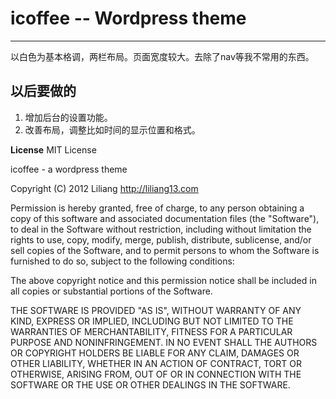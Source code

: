 icoffee -- Wordpress theme
===========
***
以白色为基本格调，两栏布局。页面宽度较大。去除了nav等我不常用的东西。


**以后要做的**
- 
1. 增加后台的设置功能。  
2. 改善布局，调整比如时间的显示位置和格式。

**License**
  MIT License


icoffee - a wordpress theme

Copyright (C) 2012 Liliang http://liliang13.com

Permission is hereby granted, free of charge, to any person obtaining a copy of this software and associated documentation files (the "Software"), to deal in the Software without restriction, including without limitation the rights to use, copy, modify, merge, publish, distribute, sublicense, and/or sell copies of the Software, and to permit persons to whom the Software is furnished to do so, subject to the following conditions:

The above copyright notice and this permission notice shall be included in all copies or substantial portions of the Software.

THE SOFTWARE IS PROVIDED "AS IS", WITHOUT WARRANTY OF ANY KIND, EXPRESS OR IMPLIED, INCLUDING BUT NOT LIMITED TO THE WARRANTIES OF MERCHANTABILITY, FITNESS FOR A PARTICULAR PURPOSE AND NONINFRINGEMENT. IN NO EVENT SHALL THE AUTHORS OR COPYRIGHT HOLDERS BE LIABLE FOR ANY CLAIM, DAMAGES OR OTHER LIABILITY, WHETHER IN AN ACTION OF CONTRACT, TORT OR OTHERWISE, ARISING FROM, OUT OF OR IN CONNECTION WITH THE SOFTWARE OR THE USE OR OTHER DEALINGS IN THE SOFTWARE.
